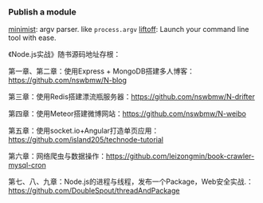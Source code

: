 
### Publish a module

[minimist](https://github.com/substack/minimist): argv parser. like ``process.argv``
[liftoff](https://github.com/js-cli/js-liftoff): Launch your command line tool with ease.

《Node.js实战》随书源码地址存根：

第一章、第二章：使用Express + MongoDB搭建多人博客：https://github.com/nswbmw/N-blog
 
第三章：使用Redis搭建漂流瓶服务器：https://github.com/nswbmw/N-drifter
 
第四章：使用Meteor搭建微博网站：https://github.com/nswbmw/N-weibo
 
第五章：使用socket.io+Angular打造单页应用：https://github.com/island205/technode-tutorial
 
第六章：网络爬虫与数据操作：https://github.com/leizongmin/book-crawler-mysql-cron
 
第七、八、九章：Node.js的进程与线程，发布一个Package，Web安全实战.：https://github.com/DoubleSpout/threadAndPackage
